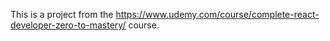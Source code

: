 This is a project from the https://www.udemy.com/course/complete-react-developer-zero-to-mastery/ course.
